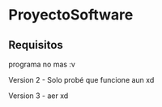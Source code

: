 ﻿# ProyectoSoftware

## Requisitos

programa no mas :v 

Version 2 - Solo probé que funcione aun xd 

Version 3 - aer xd